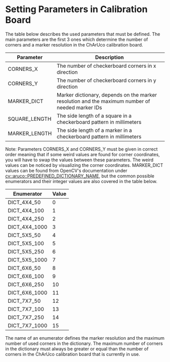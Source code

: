 # Setting Parameters in Calibration Board

The table below describes the used parameters that must be defined. The main parameters are the first 3 ones which determine the number of corners and a marker resolution in the ChArUco calibration board.

| Parameter      | Description   |
| -------------- | ------------- |
| CORNERS_X      | The number of checkerboard corners in x direction |
| CORNERS_Y      | The number of checkerboard corners in y direction |
| MARKER_DICT    | Marker dictionary, depends on the marker resolution and the maximum number of needed marker IDs |
| SQUARE_LENGTH  | The side length of a square in a checkerboard pattern in millimeters |
| MARKER_LENGTH  | The side length of a marker in a checkerboard pattern in millimeters |

Note: Parameters CORNERS_X and CORNERS_Y must be given in correct order meaning that if some weird values are found for corner coordinates, you will have to swap the values between these parameters. The weird values can be noticed by visualizing the corner coordinates. MARKER_DICT values can be found from OpenCV's documentation under [cv::aruco::PREDEFINED_DICTIONARY_NAME](https://docs.opencv.org/4.1.0/d9/d6a/group__aruco.html#gac84398a9ed9dd01306592dd616c2c975), but the common possible enumerators and their integer values are also covered in the table below.

| Enumerator            | Value     |
| --------------------- | --------- |
| DICT_4X4_50    	    | 0         |
| DICT_4X4_100   	    | 1         |
| DICT_4X4_250   	    | 2         |
| DICT_4X4_1000  	    | 3         |
| DICT_5X5_50    	    | 4         |
| DICT_5X5_100   	    | 5         |
| DICT_5X5_250   	    | 6         |
| DICT_5X5_1000  	    | 7         |
| DICT_6X6_50    	    | 8         |
| DICT_6X6_100   	    | 9         |
| DICT_6X6_250   	    | 10        |
| DICT_6X6_1000  	    | 11        |
| DICT_7X7_50    	    | 12        |
| DICT_7X7_100   	    | 13        |
| DICT_7X7_250   	    | 14        |
| DICT_7X7_1000         | 15        |

The name of an enumerator defines the marker resolution and the maximum number of used corners in the dictionary. The maximum number of corners in the dictionary must always be greater or equal than the number of corners in the ChArUco calibration board that is currently in use.
